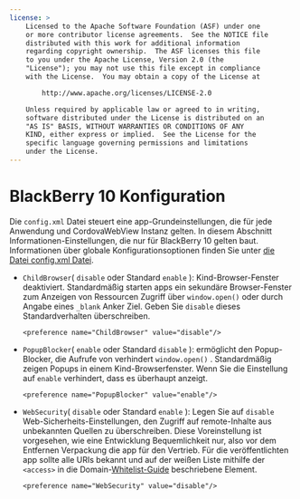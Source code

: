 ```yaml
---
license: >
    Licensed to the Apache Software Foundation (ASF) under one
    or more contributor license agreements.  See the NOTICE file
    distributed with this work for additional information
    regarding copyright ownership.  The ASF licenses this file
    to you under the Apache License, Version 2.0 (the
    "License"); you may not use this file except in compliance
    with the License.  You may obtain a copy of the License at

        http://www.apache.org/licenses/LICENSE-2.0

    Unless required by applicable law or agreed to in writing,
    software distributed under the License is distributed on an
    "AS IS" BASIS, WITHOUT WARRANTIES OR CONDITIONS OF ANY
    KIND, either express or implied.  See the License for the
    specific language governing permissions and limitations
    under the License.
---
```


# BlackBerry 10 Konfiguration

Die `config.xml` Datei steuert eine app-Grundeinstellungen, die für jede Anwendung und CordovaWebView Instanz gelten. In diesem Abschnitt Informationen-Einstellungen, die nur für BlackBerry 10 gelten baut. Informationen über globale Konfigurationsoptionen finden Sie unter [die Datei config.xml Datei][1].

 [1]: config_ref_index.md.html#The%20config.xml%20File

*   `ChildBrowser`( `disable` oder Standard `enable` ): Kind-Browser-Fenster deaktiviert. Standardmäßig starten apps ein sekundäre Browser-Fenster zum Anzeigen von Ressourcen Zugriff über `window.open()` oder durch Angabe eines `_blank` Anker Ziel. Geben Sie `disable` dieses Standardverhalten überschreiben.
    
        <preference name="ChildBrowser" value="disable"/>
        

*   `PopupBlocker`( `enable` oder Standard `disable` ): ermöglicht den Popup-Blocker, die Aufrufe von verhindert `window.open()` . Standardmäßig zeigen Popups in einem Kind-Browserfenster. Wenn Sie die Einstellung auf `enable` verhindert, dass es überhaupt anzeigt.
    
        <preference name="PopupBlocker" value="enable"/>
        

*   `WebSecurity`( `disable` oder Standard `enable` ): Legen Sie auf `disable` Web-Sicherheits-Einstellungen, den Zugriff auf remote-Inhalte aus unbekannten Quellen zu überschreiben. Diese Voreinstellung ist vorgesehen, wie eine Entwicklung Bequemlichkeit nur, also vor dem Entfernen Verpackung die app für den Vertrieb. Für die veröffentlichten app sollte alle URIs bekannt und auf der weißen Liste mithilfe der `<access>` in die Domain-<a href="../../appdev/whitelist/index.html">Whitelist-Guide</a> beschriebene Element.
    
        <preference name="WebSecurity" value="disable"/>